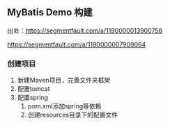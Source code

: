 ## MyBatis Demo 构建

出处：https://segmentfault.com/a/1190000013900758

https://segmentfault.com/a/1190000007909064

### 创建项目

1. 新建Maven项目，完善文件夹框架
2. 配置tomcat
3. 配置spring
   1. pom.xml添加spring等依赖
   2. 创建resources目录下的配置文件